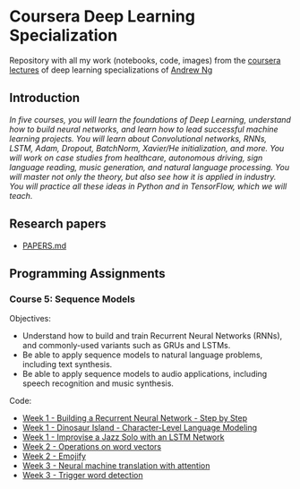 # Coursera Deep Learning Specialization 

Repository with all my work (notebooks, code, images) from the [coursera lectures](https://www.coursera.org/specializations/deep-learning) of deep learning specializations of [Andrew Ng](http://www.andrewng.org/)

## Introduction

*In five courses, you will learn the foundations of Deep Learning, understand how to build neural networks, and learn how to lead successful machine learning projects. You will learn about Convolutional networks, RNNs, LSTM, Adam, Dropout, BatchNorm, Xavier/He initialization, and more. You will work on case studies from healthcare, autonomous driving, sign language reading, music generation, and natural language processing. You will master not only the theory, but also see how it is applied in industry. You will practice all these ideas in Python and in TensorFlow, which we will teach.*

## Research papers
- [PAPERS.md](./PAPERS.md)

## Programming Assignments


### Course 5: Sequence Models
  
  Objectives:
  - Understand how to build and train Recurrent Neural Networks (RNNs), and commonly-used variants such as GRUs and LSTMs.
  - Be able to apply sequence models to natural language problems, including text synthesis. 
  - Be able to apply sequence models to audio applications, including speech recognition and music synthesis.
  
  Code:
  - [Week 1 - Building a Recurrent Neural Network - Step by Step](./Sequence_Models/week1/Building%20a%20Recurrent%20Neural%20Network%20-%20Step%20by%20Step)
  - [Week 1 - Dinosaur Island - Character-Level Language Modeling](./Sequence_Models/week1/Dinosaur%20Island%20--%20Character-level%20language%20model)
  - [Week 1 - Improvise a Jazz Solo with an LSTM Network](./Sequence_Models/week1/Jazz%20improvisation%20with%20LSTM/Improvise_a_Jazz_Solo_with_an_LSTM_Network_v3a.ipynb)
  - [Week 2 - Operations on word vectors](./Sequence_Models/week2/Word%20Vector%20Representation)
  - [Week 2 - Emojify](./Sequence_Models/week2/Emojify)
  - [Week 3 - Neural machine translation with attention](./Sequence_Models/Week%203/Machine%20Translation/Neural_machine_translation_with_attention_v4a.ipynb)
  - [Week 3 - Trigger word detection](./Sequence_Models/Week%203/Trigger%20word%20detection/Trigger_word_detection_v1a.ipynb)
